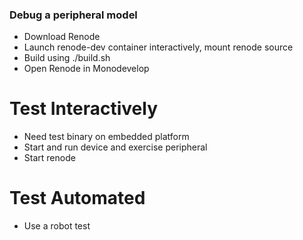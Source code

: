 ### Debug a peripheral model ###
- Download Renode
- Launch renode-dev container interactively, mount renode source
- Build using ./build.sh
- Open Renode in Monodevelop

# Test Interactively
- Need test binary on embedded platform
- Start and run device and exercise peripheral
- Start renode

# Test Automated
- Use a robot test

